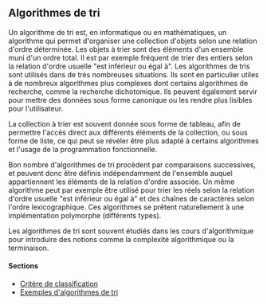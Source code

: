 ## Algorithmes de tri

Un algorithme de tri est, en informatique ou en mathématiques, un algorithme qui permet d'organiser
une collection d'objets selon une relation d'ordre déterminée. Les objets à trier sont des éléments
d'un ensemble muni d'un ordre total. Il est par exemple fréquent de trier des entiers selon la
relation d'ordre usuelle "est inférieur ou égal à". Les algorithmes de tris sont utilisés dans de
très nombreuses situations. Ils sont en particulier utiles à de nombreux algorithmes plus complexes
dont certains algorithmes de recherche, comme la recherche dichotomique. Ils peuvent également
servir pour mettre des données sous forme canonique ou les rendre plus lisibles pour l'utilisateur.

La collection à trier est souvent donnée sous forme de tableau, afin de permettre l'accès direct aux
différents éléments de la collection, ou sous forme de liste, ce qui peut se révéler être plus
adapté à certains algorithmes et l'usage de la programmation fonctionnelle.

Bon nombre d'algorithmes de tri procèdent par comparaisons successives, et peuvent donc être définis
indépendamment de l'ensemble auquel appartiennent les éléments de la relation d'ordre associée. Un
même algorithme peut par exemple être utilisé pour trier les réels selon la relation d'ordre usuelle
"est inférieur ou égal à" et des chaînes de caractères selon l'ordre lexicographique. Ces
algorithmes se prêtent naturellement à une implémentation polymorphe (différents types).

Les algorithmes de tri sont souvent étudiés dans les cours d'algorithmique pour introduire des
notions comme la complexité algorithmique ou la terminaison.

#### Sections

* [Critère de classification](critere-de-classification.md)
* [Exemples d'algorithmes de tri](exemples-dalgorithmes-de-tri.md)
